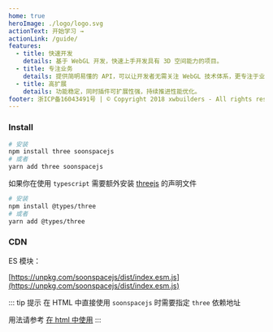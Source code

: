 ```yaml
---
home: true
heroImage: ./logo/logo.svg
actionText: 开始学习 →
actionLink: /guide/
features:
  - title: 快速开发
    details: 基于 WebGL 开发，快速上手开发具有 3D 空间能力的项目。
  - title: 专注业务
    details: 提供简明易懂的 API，可以让开发者无需关注 WebGL 技术体系，更专注于业务开发。
  - title: 高扩展
    details: 功能稳定，同时插件可扩展性强，持续推进性能优化。
footer: 浙ICP备16043491号 | © Copyright 2018 xwbuilders - All rights reserved.
---
```


### Install

```bash
# 安装
npm install three soonspacejs
# 或者
yarn add three soonspacejs
```

如果你在使用 `typescript` 需要额外安装 [threejs](https://threejs.org/) 的声明文件

```bash
# 安装
npm install @types/three
# 或者
yarn add @types/three
```

### CDN

ES 模块：

[https://unpkg.com/soonspacejs/dist/index.esm.js](https://unpkg.com/soonspacejs/dist/index.esm.js)

::: tip 提示
在 HTML 中直接使用 `soonspacejs` 时需要指定 `three` 依赖地址

用法请参考 [在 html 中使用](./guide/start.html#在-html-中使用)
:::

